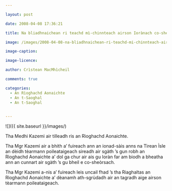 ```yaml
---

layout: post

date: 2008-04-08 17:36:21

title: Na bliadhnaichean ri teachd mì-chinnteach airson Iorànach co-sheòrsach

image: /images/2008-04-08-na-bliadhnaichean-ri-teachd-mi-chinnteach-airson-ioranach-co-sheorsach.jpg

image-caption:

image-licence:

author: Crìstean MacMhìcheil

comments: true

categories:
  - An Rìoghachd Aonaichte
  - An t-Saoghal
  - An t-Saoghal
  

---
```


![]({{ site.baseurl }}/images/)

Tha Medhi Kazemi air tilleadh ris an Rìoghachd Aonaichte.

<!--more-->

Tha Mgr Kazemi air a bhith a&#8217; fuireach ann an ionad-sàis anns na Tìrean Ìsle an dèidh tèarmann poileataigeach sireadh air sgàth &#8217;s gun robh an Rìoghachd Aonaichte a&#8217; dol ga chur air ais gu Ioràn far am biodh a bheatha ann an cunnart air sgàth &#8217;s gu bheil e co-sheòrsach.

Tha Mgr Kazemi a-nis a&#8217; fuireach leis uncail fhad &#8217;s tha Riaghaltas an Rìoghachd Aonaichte a&#8217; dèanamh ath-sgrùdadh air an tagradh aige airson tèarmann poileataigeach.

